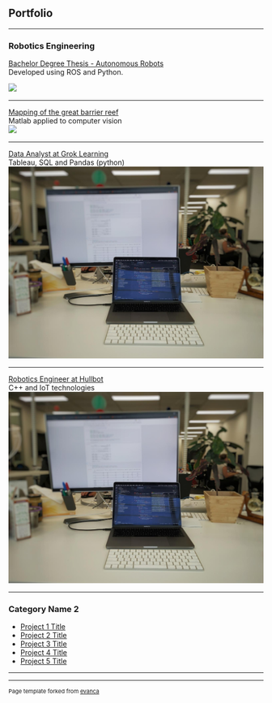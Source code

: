 ## Portfolio

---

### Robotics Engineering

[Bachelor Degree Thesis - Autonomous Robots](/sub_pages/sub_pages/bachelor_thesis.md)  
Developed using ROS and Python.
  
<img src="images/thesis_ball_following.gif?raw=true"/>

---
[Mapping of the great barrier reef](/sub_pages/great_coral_reef.md)  
Matlab applied to computer vision  
<img src="images/the_final_countdown.gif?raw=true"/>

---
[Data Analyst at Grok Learning](/sub_pages/grok_learning.md)  
Tableau, SQL and Pandas (python)
<img src="images/dummy_thumbnail.jpeg?raw=true"/>

---
[Robotics Engineer at Hullbot](/sub_pages/hullbot.md)  
C++ and IoT technologies
<img src="images/dummy_thumbnail.jpeg?raw=true"/>

---


### Category Name 2

- [Project 1 Title](http://example.com/)
- [Project 2 Title](http://example.com/)
- [Project 3 Title](http://example.com/)
- [Project 4 Title](http://example.com/)
- [Project 5 Title](http://example.com/)

---




---
<p style="font-size:11px">Page template forked from <a href="https://github.com/evanca/quick-portfolio">evanca</a></p>
<!-- Remove above link if you don't want to attibute -->


